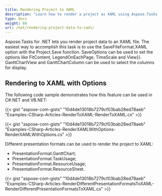 ```yaml
---
title: Rendering Project to XAML
description: "Learn how to render a project as XAML using Aspose.Tasks for .NET."
type: docs
weight: 60
url: /net/rendering-project-data-to-xaml/
---
```


Aspose.Tasks for .NET lets you render project data to an XAML file. The easiest way to accomplish this task is to use the SaveFileFormat.XAML option with the Project.Save function. SaveOptions can be used to set the options like FitContent, LegendOnEachPage, TimeScale and View}}. GanttChartView and GanttChartColumn can be used to select the columns for display.

## **Rendering to XAML with Options**
The following code sample demonstrates how this feature can be used in C#.NET and VB.NET:

{{< gist "aspose-com-gists" "10d4de13018b7279cf03bab28ed78aeb" "Examples-CSharp-Articles-RenderToXAML-RenderToXAML.cs" >}}

{{< gist "aspose-com-gists" "10d4de13018b7279cf03bab28ed78aeb" "Examples-CSharp-Articles-RenderXAMLWithOptions-RenderXAMLWithOptions.cs" >}}

Different presentation formats can be used to render the project to XAML:
- PresentationFormat.GanttChart;
- PresentationFormat.TaskUsage;
- PresentationFormat.ResourceUsage;
- PresentationFormat.ResourceSheet.

{{< gist "aspose-com-gists" "10d4de13018b7279cf03bab28ed78aeb" "Examples-CSharp-Articles-RenderDifferentPresentationFormatsToXAML-RenderDifferentPresentationFormatsToXAML.cs" >}}
